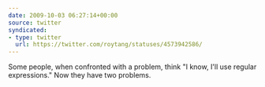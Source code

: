 ```yaml
---
date: 2009-10-03 06:27:14+00:00
source: twitter
syndicated:
- type: twitter
  url: https://twitter.com/roytang/statuses/4573942586/
---
```


Some people, when confronted with a problem, think "I know, I'll use regular expressions." Now they have two problems.